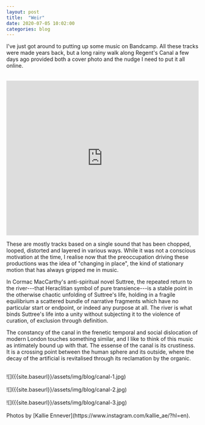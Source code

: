 ```yaml
---
layout: post
title:  "Weir"
date: 2020-07-05 10:02:00
categories: blog
---
```


I've just got around to putting up some music on Bandcamp. All these tracks were made years back, but a long rainy walk along Regent's Canal a few days ago provided both a cover photo and the nudge I need to put it all online.

<br />
<iframe style="border: 0; width: 100%; height: 406px;" src="https://bandcamp.com/EmbeddedPlayer/album=2421086465/size=large/bgcol=ffffff/linkcol=0687f5/artwork=small/transparent=true/" seamless><a href="http://olivercampbell.bandcamp.com/album/weir">Weir by Oliver Campbell</a></iframe>
<br />

These are mostly tracks based on a single sound that has been chopped, looped, distorted and layered in various ways. While it was not a conscious motivation at the time, I realise now that the preoccupation driving these productions was the idea of "changing in place", the kind of stationary motion that has always gripped me in music.

In Cormac MacCarthy's anti-spiritual novel Suttree, the repeated return to the river---that Heraclitian symbol of pure transience---is a stable point in the otherwise chaotic unfolding of Suttree's life, holding in a fragile equilibrium a scattered bundle of narrative fragments which have no particular start or endpoint, or indeed any purpose at all. The river is what binds Suttree's life into a unity without subjecting it to the violence of curation, of exclusion through definition.

The constancy of the canal in the frenetic temporal and social dislocation of modern London touches something similar, and I like to think of this music as intimately bound up with that. The essense of the canal is its crustiness. It is a crossing point between the human sphere and its outside, where the decay of the artificial is revitalised through its reclamation by the organic.

<br />
![]({{site.baseurl}}/assets/img/blog/canal-1.jpg)
<br />
<br />
![]({{site.baseurl}}/assets/img/blog/canal-2.jpg)
<br />
<br />
![]({{site.baseurl}}/assets/img/blog/canal-3.jpg)
<br />
<br />
Photos by [Kallie Ennever](https://www.instagram.com/kallie_ae/?hl=en).
